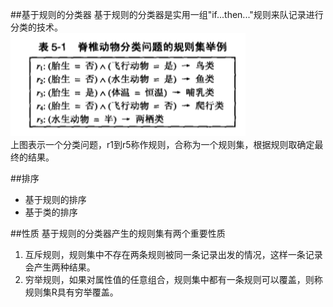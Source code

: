 <script type="text/javascript"
  src="http://cdn.mathjax.org/mathjax/latest/MathJax.js?config=TeX-AMS-MML_HTMLorMML">
</script>
##基于规则的分类器
基于规则的分类器是实用一组"if...then..."规则来队记录进行分类的技术。  
![image](img/image01.png)  
上图表示一个分类问题，r1到r5称作规则，合称为一个规则集，根据规则取确定最终的结果。  

##排序
* 基于规则的排序
* 基于类的排序

##性质
基于规则的分类器产生的规则集有两个重要性质  
1. 互斥规则，规则集中不存在两条规则被同一条记录出发的情况，这样一条记录会产生两种结果。  
2. 穷举规则，如果对属性值的任意组合，规则集中都有一条规则可以覆盖，则称规则集R具有穷举覆盖。